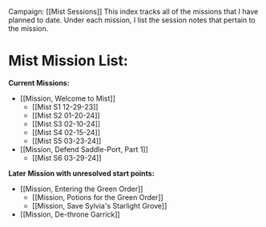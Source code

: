 Campaign: [[Mist Sessions]]
This index tracks all of the missions that I have planned to date. Under each mission, I list the session notes that pertain to the mission. 
# Mist Mission List:
**Current Missions:**
-  [[Mission, Welcome to Mist]]
	- [[Mist S1 12-29-23]]
	- [[Mist S2 01-20-24]]
	- [[Mist S3 02-10-24]]
	- [[Mist S4 02-15-24]]
	- [[Mist S5 03-23-24]]
- [[Mission, Defend Saddle-Port, Part 1]]
	-  [[Mist S6 03-29-24]]

**Later Mission with unresolved start points:**
- [[Mission, Entering the Green Order]]
	- [[Mission, Potions for the Green Order]]
	- [[Mission, Save Sylvia's Starlight Grove]]
- [[Mission, De-throne Garrick]]
